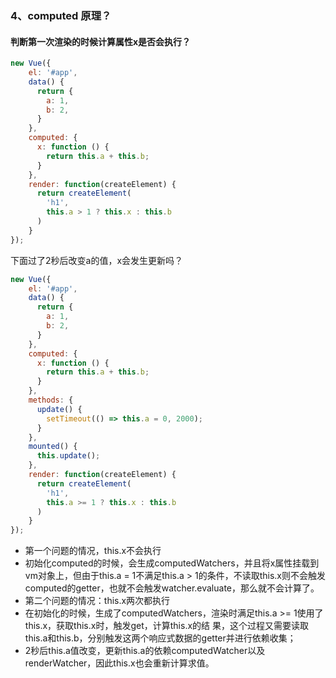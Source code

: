 ### 4、computed 原理？


#### 判断第一次渲染的时候计算属性x是否会执行？
```js
new Vue({
    el: '#app',
    data() {
      return {
        a: 1,
        b: 2,
      }
    },
    computed: {
      x: function () {
        return this.a + this.b;
      }
    },
    render: function(createElement) {
      return createElement(
        'h1',
        this.a > 1 ? this.x : this.b
      )
    }
});
```

下面过了2秒后改变a的值，x会发生更新吗？

```js
new Vue({
    el: '#app',
    data() {
      return {
        a: 1,
        b: 2,
      }
    },
    computed: {
      x: function () {
        return this.a + this.b;
      }
    },
    methods: {
      update() {
        setTimeout(() => this.a = 0, 2000);
      }
    },
    mounted() {
      this.update();
    },
    render: function(createElement) {
      return createElement(
        'h1',
        this.a >= 1 ? this.x : this.b
      )
    }
});
```
- 第一个问题的情况，this.x不会执行
 - 初始化computed的时候，会生成computedWatchers，并且将x属性挂载到vm对象上，但由于this.a = 1不满足this.a > 1的条件，不读取this.x则不会触发computed的getter，也就不会触发watcher.evaluate，那么就不会计算了。
- 第二个问题的情况：this.x两次都执行
 - 在初始化的时候，生成了computedWatchers，渲染时满足this.a >= 1使用了this.x，获取this.x时，触发get，计算this.x的结 果，这个过程又需要读取this.a和this.b，分别触发这两个响应式数据的getter并进行依赖收集；
 - 2秒后this.a值改变，更新this.a的依赖computedWatcher以及renderWatcher，因此this.x也会重新计算求值。